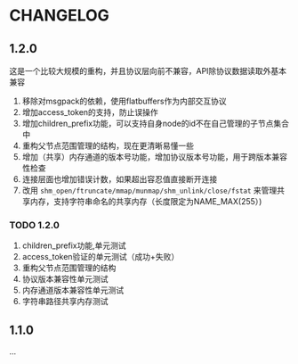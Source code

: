 CHANGELOG
============

1.2.0
------------

这是一个比较大规模的重构，并且协议层向前不兼容，API除协议数据读取外基本兼容

1. 移除对msgpack的依赖，使用flatbuffers作为内部交互协议
2. 增加access_token的支持，防止误操作
3. 增加children_prefix功能，可以支持自身node的id不在自己管理的子节点集合中
4. 重构父节点范围管理的结构，现在更清晰易懂一些
5. 增加（共享）内存通道的版本号功能，增加协议版本号功能，用于跨版本兼容性检查
6. 连接层面也增加错误计数，如果超出容忍值直接断开连接
7. 改用 ```shm_open/ftruncate/mmap/munmap/shm_unlink/close/fstat``` 来管理共享内存，支持字符串命名的共享内存（长度限定为NAME_MAX(255）)

### TODO 1.2.0
1. children_prefix功能,单元测试
2. access_token验证的单元测试（成功+失败）
3. 重构父节点范围管理的结构
4. 协议版本兼容性单元测试
5. 内存通道版本兼容性单元测试
6. 字符串路径共享内存测试

1.1.0
------------

...